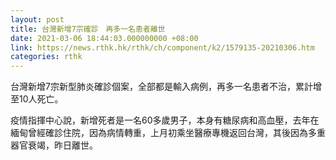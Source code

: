 ```yaml
---
layout: post
title: 台灣新增7宗確診　再多一名患者離世
date: 2021-03-06 18:44:03.000000000 +08:00
link: https://news.rthk.hk/rthk/ch/component/k2/1579135-20210306.htm
categories: rthk
---
```


台灣新增7宗新型肺炎確診個案，全部都是輸入病例，再多一名患者不治，累計增至10人死亡。

疫情指揮中心說，新增死者是一名60多歲男子，本身有糖尿病和高血壓，去年在緬甸曾經確診住院，因為病情轉重，上月初乘坐醫療專機返回台灣，其後因為多重器官衰竭，昨日離世。
